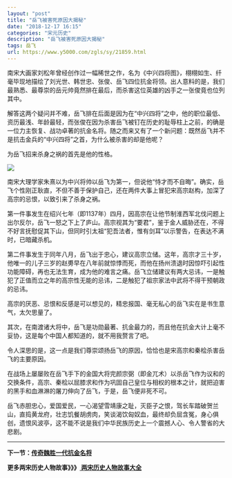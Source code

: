 ```yaml
---
layout: "post"
title: "岳飞被害死原因大揭秘"
date: "2018-12-17 16:15"
categories: "宋元历史"
description: "岳飞被害死原因大揭秘"
tags: 岳飞
url: https://www.y5000.com/zgls/sy/21859.html
---
```






南宋大画家刘松年曾经创作过一幅稀世之作，名为《中兴四将图》，栩栩如生、纤毫毕现地描绘了刘光世、韩世忠、张俊、岳飞四位抗金将领。出人意料的是，我们最熟悉、最尊崇的岳元帅竟然排在最后，而杀害这位英雄的凶手之一张俊竟也位列其中。

解答这两个疑问并不难，岳飞排在后面是因为在“中兴四将”之中，他的职位最低、资历最浅、年龄最轻，而张俊在因为杀害岳飞被钉在历史的耻辱柱上之前，的确是一位力主恢复、战功卓著的抗金名将。随之而来又有了一个新问题：既然岳飞并不是抗击金兵的“中兴四将”之首，为什么被杀害的却是他呢？

为岳飞招来杀身之祸的首先是他的性格。

![](https://img.y5000.com/uploads/allimg/170524/8-1F524113029518.jpg)

南宋大理学家朱熹以为中兴将帅以岳飞为第一，但说他“恃才而不自晦”。确实，岳飞个性刚正耿直，不但不善于保护自己，还在两件大事上冒犯宋高宗赵构，加深了高宗的忌恨，以致引来了杀身之祸。

第一件事发生在绍兴七年（即1137年）四月，因高宗在让他节制淮西军北伐问题上出尔反尔，岳飞一怒之下上了庐山。高宗视其为“要君”，鉴于金人威胁还在，不得不好言抚慰促其下山，但同时引太祖“犯吾法者，惟有剑耳”以示警告，在表达不满时，已暗藏杀机。

第二件事发生于同年八月，岳飞出于忠心，建议高宗立储。这年，高宗才三十岁，他唯一的儿子三岁的赵旉早在八年前就惊悸而死，而他在扬州溃退时因惊吓引起性功能障碍，再也无法生育，成为他的难言之痛。岳飞立储建议有两大忌讳，一是触犯了正值而立之年的高宗性无能的忌讳，二是触犯了祖宗家法中武将不得干预朝政的忌讳。

高宗的厌恶、忌恨和反感是可以想见的，精忠报国、毫无私心的岳飞实在是书生意气，太欠思量了。

其次，在南渡诸大将中，岳飞是功勋最著、抗金最力的，而且他在抗金大计上毫不妥协，这是每个中国人都知道的，就不用我赘言了吧。

令人深思的是，这一点是我们尊崇颂扬岳飞的原因，恰恰也是宋高宗和秦桧杀害岳飞的主要原因。

在战场上屡屡败在岳飞手下的金国大将完颜宗弼（即金兀术）以杀岳飞作为议和的交换条件，高宗、秦桧以屈膝求和作为巩固自己皇位与相权的根本之计，就把迫害的黑手和血淋淋的屠刀伸向了岳飞，于是，岳飞便非死不可。

岳飞赤胆忠心，爱国爱民，一心渴望雪靖康之耻，灭臣子之恨，驾长车踏破贺兰山，直捣黄龙府，壮志饥餐胡虏肉，笑谈渴饮匈奴血，最终却负屈含冤，身心俱创，遗恨风波亭，这不能不说是我们中华民族历史上一个震撼人心、令人警省的大悲剧。

* * *

**下一节：[传奇魏胜一代抗金名将](https://www.y5000.com/zgls/sy/21865.html)**

**更多两宋历史人物故事》》》[ 两宋历史人物故事大全](https://www.y5000.com/zgls/sy/21871.html)**
